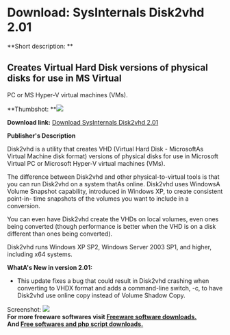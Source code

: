 # Download: SysInternals Disk2vhd 2.01

**Short description: **

## Creates Virtual Hard Disk versions of physical disks for use in MS Virtual
PC or MS Hyper-V virtual machines (VMs).

  
**Thumbshot: **![](http://www.freewarefiles.com/screenshot/disk2vhd_md.jpg)   
  
**Download link:** [Download SysInternals Disk2vhd 2.01](http://freesoftwares.boysofts.com/Sysinternals-Disk2vhd_program_52322.html)  
  

**Publisher's Description**  
  

Disk2vhd is a utility that creates VHD (Virtual Hard Disk - MicrosoftAs
Virtual Machine disk format) versions of physical disks for use in Microsoft
Virtual PC or Microsoft Hyper-V virtual machines (VMs).

The difference between Disk2vhd and other physical-to-virtual tools is that
you can run Disk2vhd on a system thatAs online. Disk2vhd uses WindowsA Volume
Snapshot capability, introduced in Windows XP, to create consistent point-in-
time snapshots of the volumes you want to include in a conversion.

You can even have Disk2vhd create the VHDs on local volumes, even ones being
converted (though performance is better when the VHD is on a disk different
than ones being converted).

Disk2vhd runs Windows XP SP2, Windows Server 2003 SP1, and higher, including
x64 systems.

**WhatA's New in version 2.01:**

  * This update fixes a bug that could result in Disk2vhd crashing when converting to VHDX format and adds a command-line switch, -c, to have Disk2vhd use online copy instead of Volume Shadow Copy. 

  
  
Screenshot: ![](http://www.freewarefiles.com/screenshot/disk2vhd.jpg)  
**For more freeware softwares visit [Freeware software downloads.](http://freesoftwares.boysofts.com/)**   
**And [Free softwares and php script downloads.](http://www.boysofts.com/)**

